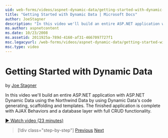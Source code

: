 ```yaml
---
uid: web-forms/videos/aspnet-dynamic-data/getting-started-with-dynamic-data
title: "Getting Started with Dynamic Data | Microsoft Docs"
author: JoeStagner
description: "In this video we'll build an entire ASP.NET application with ASP.NET Dynamic Data using the Northwind Data by using Dynamic Data's code generating, scaffoldi..."
ms.author: aspnetcontent
ms.date: 10/23/2008
ms.assetid: 2011925a-789d-4160-af31-4667097727f1
msc.legacyurl: /web-forms/videos/aspnet-dynamic-data/getting-started-with-dynamic-data
msc.type: video
---
```

Getting Started with Dynamic Data
====================
by [Joe Stagner](https://github.com/JoeStagner)

In this video we'll build an entire ASP.NET application with ASP.NET Dynamic Data using the Northwind Data by using Dynamic Data's code generating, scaffolding and templates. The finished application is complete with AJAX Behaviors and a database layer with full CRUD functionality.

[&#9654; Watch video (23 minutes)](https://channel9.msdn.com/Blogs/ASP-NET-Site-Videos/getting-started-with-dynamic-data)

> [!div class="step-by-step"]
> [Previous](how-do-i-use-a-dynamiccontrol-in-listview-and-detailsview-controls.md)
> [Next](begin-editing-the-templates-in-aspnet-dynamic-data-applications.md)
